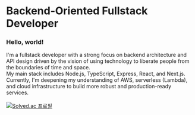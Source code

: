 # Backend-Oriented Fullstack Developer
### Hello, world!
I'm a fullstack developer with a strong focus on backend architecture and API design driven by the vision of using technology to liberate people from the boundaries of time and space.<br/>
My main stack includes Node.js, TypeScript, Express, React, and Next.js.<br/>
Currently, I'm deepening my understanding of AWS, serverless (Lambda), and cloud infrastructure to build more robust and production-ready services.<br/>
<br/>
[![Solved.ac
프로필](http://mazassumnida.wtf/api/v2/generate_badge?boj=bookopen)](https://solved.ac/bookopen)
